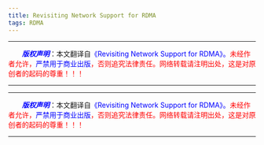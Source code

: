 ```yaml
---
title: Revisiting Network Support for RDMA
tags: RDMA
---
```


------

&emsp;&emsp;<font color=blue>**_版权声明_**</font>：本文翻译自<font color=blue>《Revisiting Network Support for RDMA》。</font><font color=red>未经作者允许，<font color=blue>严禁用于商业出版</font>，否则追究法律责任。网络转载请注明出处，这是对原创者的起码的尊重！！！</font>

------

<style>table{word-break:initial;}</style>



------

&emsp;&emsp;<font color=blue>**_版权声明_**</font>：本文翻译自<font color=blue>《Revisiting Network Support for RDMA》。</font><font color=red>未经作者允许，<font color=blue>严禁用于商业出版</font>，否则追究法律责任。网络转载请注明出处，这是对原创者的起码的尊重！！！</font>

------
